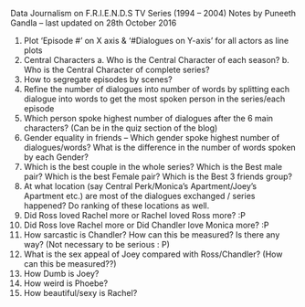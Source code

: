 Data Journalism on F.R.I.E.N.D.S TV Series (1994 – 2004)
Notes by Puneeth Gandla – last updated on 28th October 2016
1. Plot ‘Episode #’ on X axis & ‘#Dialogues on Y-axis’ for all actors as line plots
2. Central Characters 
	a. Who is the Central Character of each season?
	b. Who is the Central Character of complete series?
3. How to segregate episodes by scenes?
4. Refine the number of dialogues into number of words by splitting each dialogue into words to get the most spoken person in the series/each episode
5. Which person spoke highest number of dialogues after the 6 main characters? (Can be in the quiz section of the blog)
6. Gender equality in friends –
Which gender spoke highest number of dialogues/words? 
What is the difference in the number of words spoken by each Gender?
7. Which is the best couple in the whole series? Which is the Best male pair? Which is the best Female pair? Which is the Best 3 friends group?
8. At what location (say Central Perk/Monica’s Apartment/Joey’s Apartment etc.) are most of the dialogues exchanged / series happened? Do ranking of these locations as well.
9. Did Ross loved Rachel more or Rachel loved Ross more? :P
10. Did Ross love Rachel more or Did Chandler love Monica more? :P
11. How sarcastic is Chandler? How can this be measured? Is there any way? (Not necessary to be serious : P)
12. What is the sex appeal of Joey compared with Ross/Chandler? (How can this be measured??)
13. How Dumb is Joey?
14. How weird is Phoebe?
15. How beautiful/sexy is Rachel?
